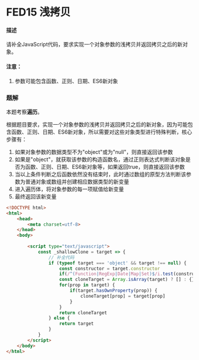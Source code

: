 # FED15 浅拷贝

#### 描述

请补全JavaScript代码，要求实现一个对象参数的浅拷贝并返回拷贝之后的新对象。

#### 注意：

1. 参数可能包含函数、正则、日期、ES6新对象



### 题解

本题考察**遍历**。

根据题目要求，实现一个对象参数的浅拷贝并返回拷贝之后的新对象，因为可能包含函数、正则、日期、ES6新对象，所以需要对这些对象类型进行特殊判断，核心步骤有：

1. 如果对象参数的数据类型不为"object"或为"null"，则直接返回该参数
2. 如果是"object"，就获取该参数的构造函数名，通过正则表达式判断该对象是否为函数、正则、日期、ES6新对象等，如果返回true，则直接返回该参数
3. 当以上条件判断之后函数依然没有结束时，此时通过数组的原型方法判断该参数为普通对象或数组并创建相应数据类型的新变量
4. 进入遍历体，将对象参数的每一项赋值给新变量
5. 最终返回该新变量

```html
<!DOCTYPE html>
<html>
    <head>
        <meta charset=utf-8>
    </head>
    <body>
    	
        <script type="text/javascript">
            const _shallowClone = target => {
                // 补全代码
                if (typeof target === 'object' && target !== null) {
                    const constructor = target.constructor
                    if(/^(Function|RegExp|Date|Map|Set)$/i.test(constructor.name)) return target
                    const cloneTarget = Array.isArray(target) ? [] : {}
                    for(prop in target) {
                        if(target.hasOwnProperty(prop)) {
                            cloneTarget[prop] = target[prop]
                        }
                    }
                    return cloneTarget
                } else {
                    return target
                }
            }
        </script>
    </body>
</html>
```

